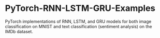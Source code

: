 # PyTorch-RNN-LSTM-GRU-Examples
PyTorch implementations of RNN, LSTM, and GRU models for both image classification on MNIST and text classification (sentiment analysis) on the IMDb dataset.
